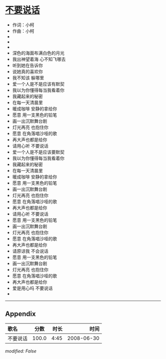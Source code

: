 # [不要说话](https://music.163.com/song?id=25906124)

* 作词：小柯
* 作曲：小柯
* 
* 
* 
* 深色的海面布满白色的月光
* 我出神望着海 心不知飞哪去
* 听到她在告诉你
* 说她真的喜欢你
* 我不知该 躲哪里
* 爱一个人是不是应该有默契
* 我以为你懂得每当我看着你
* 我藏起来的秘密
* 在每一天清晨里
* 暖成咖啡 安静的拿给你
* 愿意 用一支黑色的铅笔
* 画一出沉默舞台剧
* 灯光再亮 也抱住你
* 愿意 在角落唱沙哑的歌
* 再大声也都是给你
* 请用心听 不要说话
* 爱一个人是不是应该要默契
* 我以为你懂得每当我看着你
* 我藏起来的秘密
* 在每一天清晨里
* 暖成咖啡 安静的拿给你
* 愿意 用一支黑色的铅笔
* 画一出沉默舞台剧
* 灯光再亮 也抱住你
* 愿意 在角落唱沙哑的歌
* 再大声也都是给你
* 请用心听 不要说话
* 愿意 用一支黑色的铅笔
* 画一出沉默舞台剧
* 灯光再亮 也抱住你
* 愿意 在角落唱沙哑的歌
* 再大声也都是给你
* 请原谅我 不会说话
* 愿意 用一支黑色的铅笔
* 画一出沉默舞台剧
* 灯光再亮 也抱住你
* 愿意 在角落唱沙哑的歌
* 再大声也都是给你
* 爱是用心吗 不要说话
* 


---

## Appendix

|歌名|分数|时长|时间|
|:---|:---:|---:|---:|
|不要说话|100.0|4:45|2008-06-30

*modified: False*